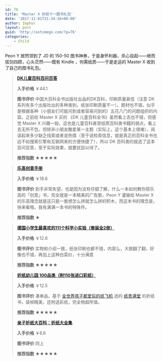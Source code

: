 ```yaml
---
id: 76
title: 'Master X 的双十一图书礼包'
date: '2017-11-01T21:34:36+08:00'
author: Zephur
layout: post
guid: 'http://astimego.com/?p=76'
categories:
    - Child
---
```


Peon Y 居然领到了 JD 的 150-50 图书神券，于是身怀利器，杀心自起——继而拔剑四顾，心头茫然——既有 Kindle ，何需纸质——于是走运的 Master X 收到了自己的图书礼包。

<!-- more -->

> [**DK儿童百科百问百答**](https://item.jd.com/10666248.html)
> 
> **入手价格** ￥44.1
> 
> **图书评价** 中国大百科全书出版社出品的DK百科，印刷质量甚佳（注意 DK 系列有多个出版社出的多种类别，纸张印刷质量不一）。题材也不错，似乎是根据各种（小朋友们可能问到或者容易问到的）五花八门的问题组织的内容。之前给 Master X 买的 《DK 儿童百科全书》虽然看上去也不错，但感觉 Master X 兴趣一般，这也是儿童百科甚至纸质百科类书籍的弱点，看上去无所不包，但除非小朋友酷爱某一主题（实际上，这个基本上很难），阅读起来多少缺乏线索或者说热情（至于说检索信息，就是真正的百科全书也远不如搜索引擎和互联网来的方便快捷了），所以 DK 百科类的就选了这本百问百答，至于实际效果，就要拭目以待了。
> 
> **推荐指数** ★★★★★

> [**乐高创意手册**](https://item.jd.com/11385714.html)
> 
> **入手价格** ￥18.6
> 
> **图书评价** 到手非常失望，也是因为没有仔细了解，什么一本如何教你搭乐高的「创意」书，完全就是一本精美的广告册，Peon Y 灌输给 Master X 的乐高理念就是这只是一套想怎么拼就怎么拼的积木，而这本书的理念是，快来看哦，我有满满一本书的特殊件。
> 
> **推荐指数** ★

> [**德国小学生最喜欢的111个科学小实验（套装全2册）**](https://item.jd.com/11586725.html)
> 
> **入手价格** ￥12.6
> 
> **图书评价** 实物和介绍一致，纸张印刷也都不错，内容么，大致翻了翻，好像也不错，再加上这种白菜价，十分满意
> 
> **推荐指数** ★★★★★

> [**折纸幼儿园 100品类（附110张进口彩纸）**](https://item.jd.com/11849184.html)
> 
> **入手价格** ￥12.5
> 
> **图书评价** 凑单品，基于 [全世界孩子都爱玩的纸飞机](https://item.jd.com/11459369.htm) 选的 [纸贵满堂](https://mall.jd.com/index-1000004473.html) 的折纸书，装帧精美，还附送彩纸，完全物超所值。
> 
> **推荐指数** ★★★★★
> 
> [**亲子折纸大百科：折纸大全集**](https://item.jd.com/11410811.html#none)
> 
> **入手价格** ￥6.6
> 
> **图书评价** 同上
> 
> **推荐指数** ★★★★★
